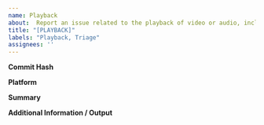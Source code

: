 ```yaml
---
name: Playback
about:  Report an issue related to the playback of video or audio, including laggy or inconsistent playback, failure to playback, etc.
title: "[PLAYBACK]"
labels: "Playback, Triage"
assignees: ''
---
```

**Commit Hash** <!-- 8 character string of letters/numbers in title bar (e.g. 3ea173c9) -->


**Platform**


**Summary**


**Additional Information / Output**

